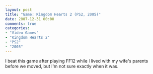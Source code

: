 ```yaml
---
layout: post
title: "Game: Kingdom Hearts 2 (PS2, 2005)"
date: 2007-12-31 00:00
comments: true
categories:
- "Video Games"
- "Kingdom Hearts 2"
- "PS2"
- "2005"
---
```


I beat this game after playing FF12 while I lived with my wife's
parents before we moved, but I'm not sure exactly when it was.
